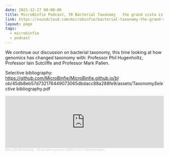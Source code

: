 ```yaml
---
date: 2021-12-17 00:00:00
title: MicroBinfie Podcast, 70 Bacterial Taxonomy   the grand vista is ahead of us
link: https://soundcloud.com/microbinfie/bacterial-taxonomy-the-grand-vista-is-ahead-of-us
layout: page
tags:
  - microbinfie
  - podcast
---
```


We continue our discussion on bacterial taxonomy, this time looking at
how genomics has changed taxonomy with: Professor Phil Hugenholtz,
Professor Iain Sutcliffe and Professor Mark Pallen.

Selective
bibliography: https://github.com/MicroBinfie/MicroBinfie.github.io/bl
ob/45db8eb57d732176449073065dbdacc88a288fe9/assets/Taxonomy*Selective*
bibliography.pdf

<iframe width="100%" height="166" scrolling="no" frameborder="no" allow="autoplay" src="https://w.soundcloud.com/player/?url=https%3A//api.soundcloud.com/tracks/1178880226&color=%23ff5500&auto_play=false&hide_related=false&show_comments=true&show_user=true&show_reposts=false&show_teaser=false"></iframe><div style="font-size: 10px; color: #cccccc;line-break: anywhere;word-break: normal;overflow: hidden;white-space: nowrap;text-overflow: ellipsis; font-family: Interstate,Lucida Grande,Lucida Sans Unicode,Lucida Sans,Garuda,Verdana,Tahoma,sans-serif;font-weight: 100;"><a href="https://soundcloud.com/microbinfie" title="Micro Binfie Podcast" target="_blank" style="color: #cccccc; text-decoration: none;">Micro Binfie Podcast</a> · <a href="https://soundcloud.com/microbinfie/40-a-crash-course-in-sars-cov-2-bioinformatics" title="70 Bacterial Taxonomy   the grand vista is ahead of us" target="_blank" style="color: #cccccc; text-decoration: none;">40 A crash course in SARS-CoV-2 bioinformatics</a></div>
